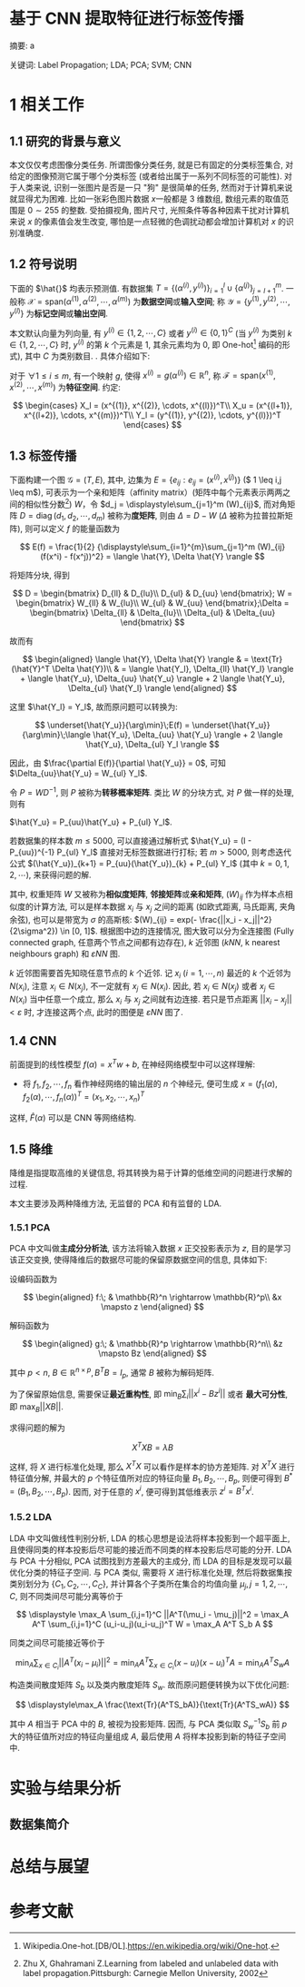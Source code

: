 [^1]: Wikipedia.One-hot.[DB/OL].https://en.wikipedia.org/wiki/One-hot.

[^2]: 朱文涛, 袁勇.Python计算机视觉编程[M].北京：人民邮电出版社，2014.7:152-154.

[^3]: Zhu X, Ghahramani Z.Learning from labeled and unlabeled data with label propagation.Pittsburgh: Carnegie Mellon University, 2002

[^4]: Chapelle O, Scholkopf B.Semi-Supervised Learning.MA: MIT Press, 2006

[^5]: Zhou D, Bousquet O, Lal T N, et al. Learning with Local and Global Consistency[C]. neural information processing systems, 2004: 321-328.

[^6]: 匡继昌.实分析与泛函分析[M].北京:高等教育出版社.2002.8.

[^7]: 概半图模型：原理与技术 / (美国) Kollcr D., (以) Friedman N. 著, 王飞跃, 韩素青译. 北京: 清华大学出版社, 2015.

# 基于 CNN 提取特征进行标签传播

摘要: a

关键词: Label Propagation; LDA; PCA; SVM; CNN

# 1 相关工作

## 1.1 研究的背景与意义

本文仅仅考虑图像分类任务. 所谓图像分类任务, 就是已有固定的分类标签集合, 对给定的图像预测它属于哪个分类标签 (或者给出属于一系列不同标签的可能性). 对于人类来说, 识别一张图片是否是一只 "狗" 是很简单的任务, 然而对于计算机来说就显得尤为困难. 比如一张彩色图片数据 $x$一般都是 $3$ 维数组, 数组元素的取值范围是 $0 \sim 255$ 的整数. 受拍摄视角, 图片尺寸, 光照条件等各种因素干扰对计算机来说 $x$ 的像素值会发生改变, 哪怕是一点轻微的色调扰动都会增加计算机对 $x$ 的识别准确度.

## 1.2 符号说明

下面的 $\hat{}$ 均表示预测值. 有数据集 $T = \{(\alpha^{(i)},y^{(i)})\}_{i=1}^l \cup \{\alpha^{(j)}\}_{j=l+1}^m$. 一般称 $\mathcal{X} = \text{span}(\alpha^{(1)}, \alpha^{(2)}, \cdots, \alpha^{(m)})$ 为**数据空间**或**输入空间**; 称 $\mathcal{Y} = \{y^{(1)},y^{(2)},\cdots, y^{(l)}\}$ 为**标记空间**或**输出空间**.

本文默认向量为列向量, 有 $y^{(i)} \in \{1, 2, \cdots, C\}$ 或者 $y^{(i)} \in {\{0,1\}}^C$ (当 $y^{(i)}$ 为类别 $k \in \{1, 2, \cdots, C\}$ 时, $y^{(i)}$ 的第 $k$ 个元素是 $1$, 其余元素均为 $0$, 即 One-hot[^1] 编码的形式), 其中 $C$ 为类别数目.
. 具体介绍如下:

对于 $∀ 1 \leq i \leq m,$ 有一个映射 $g$, 使得 $x^{(i)} = g(\alpha^{(i)}) \in \mathbb{R}^n$, 称 $\mathcal{F} = \text{span}(x^{(1)},x^{(2)},\cdots,x^{(m)})$ 为**特征空间**. 约定:

$$
\begin{cases}
X_l = (x^{(1)}, x^{(2)}, \cdots, x^{(l)})^T\\
X_u = (x^{(l+1)}, x^{(l+2)}, \cdots, x^{(m)})^T\\
Y_l = (y^{(1)}, y^{(2)}, \cdots, y^{(l)})^T
\end{cases}
$$

## 1.3 标签传播

下面构建一个图 ${\mathcal{G}} = (T, E)$, 其中, 边集为 $E = \{e_{ij}: e_{ij} = (x^{(i)},x^{(j)})\}$ ($ 1 \leq i,j \leq m$), 可表示为一个亲和矩阵（affinity matrix）(矩阵中每个元素表示两两之间的相似性分数[^3]) $W$，令 $d_j = \displaystyle\sum_{j=1}^m (W)_{ij}$, 而对角矩阵 $D = \operatorname{diag}(d_1, d_2, \cdots, d_m)$ 被称为**度矩阵**, 则由 $\Delta = D- W$ ($\Delta$ 被称为拉普拉斯矩阵), 则可以定义 $f$ 的能量函数为

$$
    E(f) = \frac{1}{2} {\displaystyle\sum_{i=1}^{m}\sum_{j=1}^m (W)_{ij} (f(x^i) - f(x^j))^2}
= \langle \hat{Y}, \Delta \hat{Y} \rangle
$$

将矩阵分块, 得到

$$
D = \begin{bmatrix}
    D_{ll} & D_{lu}\\
    D_{ul} & D_{uu}
\end{bmatrix};
W = \begin{bmatrix}
    W_{ll} & W_{lu}\\
    W_{ul} & W_{uu}
\end{bmatrix};\Delta = \begin{bmatrix}
    \Delta_{ll} & \Delta_{lu}\\
    \Delta_{ul} & \Delta_{uu}
\end{bmatrix}
$$

故而有

$$
\begin{aligned}
\langle \hat{Y}, \Delta \hat{Y} \rangle
& = \text{Tr}(\hat{Y}^T \Delta \hat{Y})\\
& = \langle \hat{Y_l}, \Delta_{ll} \hat{Y_l} \rangle + \langle \hat{Y_u}, \Delta_{uu} \hat{Y_u} \rangle + 2 \langle \hat{Y_u}, \Delta_{ul} \hat{Y_l} \rangle
\end{aligned}
$$

这里 $\hat{Y_l} = Y_l$, 故而原问题可以转换为:

$$
\underset{\hat{Y_u}}{\arg\min}\;E(f) = \underset{\hat{Y_u}}{\arg\min}\;\langle \hat{Y_u}, \Delta_{uu} \hat{Y_u} \rangle + 2 \langle \hat{Y_u}, \Delta_{ul} Y_l \rangle
$$

因此，由 $\frac{\partial E(f)}{\partial \hat{Y_u}} = 0$, 可知 $\Delta_{uu}\hat{Y_u} = W_{ul} Y_l$.

令 $P = WD^{-1}$, 则 $P$ 被称为**转移概率矩阵**. 类比 $W$ 的分块方式, 对 $P$ 做一样的处理, 则有

 $\hat{Y_u} = P_{uu}\hat{Y_u} + P_{ul} Y_l$.

 若数据集的样本数 $m \leq 5000$, 可以直接通过解析式 $\hat{Y_u} = (I - P_{uu})^{-1} P_{ul} Y_l$ 直接对无标签数据进行打标; 若 $m > 5000$, 则考虑迭代公式 $(\hat{Y_u})_{k+1} = P_{uu}(\hat{Y_u})_{k} + P_{ul} Y_l$ (其中 $k=0,1,2,\cdots$), 来获得问题的解.

其中, 权重矩阵 $W$ 又被称为**相似度矩阵**, **邻接矩阵**或**亲和矩阵**, $(W)_{ij}$ 作为样本点相似度的计算方法, 可以是样本数据 $x_i$ 与 $x_j$ 之间的距离 (如欧式距离, 马氏距离, 夹角余弦), 也可以是带宽为 $\sigma$ 的高斯核: $(W)_{ij} = exp(- \frac{||x_i - x_j||^2}{2\sigma^2}) \in [0, 1]$. 根据图中边的连接情况, 图大致可以分为全连接图 (Fully connected graph, 任意两个节点之间都有边存在), $k$ 近邻图 ($kNN$, k nearest neighbours graph) 和 $\varepsilon NN$ 图.

$k$ 近邻图需要首先知晓任意节点的 $k$ 个近邻. 记 $x_i$ $(i=1, \cdots, n)$ 最近的 $k$ 个近邻为 $N(x_i)$, 注意 $x_i \in N(x_j)$, 不一定就有 $x_j \in N(x_i)$. 因此, 若 $x_i \in N(x_j)$ 或者 $x_j \in N(x_i)$ 当中任意一个成立, 那么 $x_i$ 与 $x_j$ 之间就有边连接. 若只是节点距离 $||x_i - x_j|| < \varepsilon$ 时, 才连接这两个点, 此时的图便是 $\varepsilon NN$ 图了.

## 1.4 CNN

前面提到的线性模型 $f(\alpha) = x^Tw + b$, 在神经网络模型中可以这样理解:

- 将 $f_1, f_2, \cdots, f_n$ 看作神经网络的输出层的 $n$ 个神经元, 便可生成 $x = (f_1(\alpha), f_2(\alpha), \cdots, f_n(\alpha))^T = (x_1,x_2,\cdots,x_n)^T$

这样, $\hat{F}(\alpha)$ 可以是 CNN 等网络结构.

## 1.5 降维

降维是指提取高维的关键信息, 将其转换为易于计算的低维空间的问题进行求解的过程.

本文主要涉及两种降维方法, 无监督的 PCA 和有监督的 LDA.

### 1.5.1 PCA

PCA 中文叫做**主成分分析法**, 该方法将输入数据 $x$ 正交投影表示为 $z$, 目的是学习该正交变换, 使得降维后的数据尽可能的保留原数据空间的信息, 具体如下:

设编码函数为

$$
\begin{aligned}
f:\; & \mathbb{R}^n \rightarrow \mathbb{R}^p\\
&x \mapsto z
\end{aligned}
$$

解码函数为

$$
\begin{aligned}
g:\; & \mathbb{R}^p \rightarrow \mathbb{R}^n\\
&z \mapsto Bz
\end{aligned}
$$

其中 $p<n$, $B \in \mathbb{R}^{n \times p}, B^TB = I_p$, 通常 $B$ 被称为解码矩阵.

为了保留原始信息, 需要保证**最近重构性**, 即 $\displaystyle\min_B\sum_i ||x^i - Bz^i||$ 或者 **最大可分性**, 即 $\displaystyle\max_B ||XB||$.

求得问题的解为

$$
X^TXB = \lambda B
$$

这样, 将 $X$ 进行标准化处理, 那么 $X^TX$ 可以看作是样本的协方差矩阵. 对 $X^TX$ 进行特征值分解, 并最大的 $p$ 个特征值所对应的特征向量 $B_1,B_2,\cdots,B_p$, 则便可得到 $B^* = (B_1,B_2,\cdots,B_p)$. 因而, 对于任意的 $x^i$, 便可得到其低维表示 $z^i = B^Tx^i$.

### 1.5.2 LDA

LDA 中文叫做线性判别分析, LDA 的核心思想是设法将样本投影到一个超平面上, 且使得同类的样本投影后尽可能的接近而不同类的样本投影后尽可能的分开. LDA 与 PCA 十分相似, PCA 试图找到方差最大的主成分, 而 LDA 的目标是发现可以最优化分类的特征子空间. 与 PCA 类似, 需要将 $X$ 进行标准化处理, 然后将数据集按类别划分为 $\{C_1,C_2, \cdots, C_C\}$, 并计算各个子类所在集合的均值向量 $\mu_j, j= 1,2,\cdots, C$, 则不同类间尽可能分离等价于

$$
\displaystyle \max_A \sum_{i,j=1}^C ||A^T(\mu_i - \mu_j)||^2 =  \max_A A^T \sum_{i,j=1}^C (u_i-u_j)(u_i-u_j)^T W = \max_A A^T S_b A
$$

同类之间尽可能接近等价于

$$
\displaystyle \min_A \sum_{x \in C_i} ||A^T(x_i - \mu_i)||^2 = \min_A A^T \sum_{x \in C_i} (x-u_i)(x-u_i)^T A = \min_A A^T S_w A
$$

构造类间散度矩阵 $S_b$ 以及类内散度矩阵 $S_w$. 故而原问题便转换为以下优化问题:

$$
\displaystyle\max_A \frac{\text{Tr}(A^TS_bA)}{\text{Tr}(A^TS_wA)}
$$

其中 $A$ 相当于 PCA 中的 $B$, 被视为投影矩阵. 因而, 与 PCA 类似取 $S_w^{-1}S_b$ 前 $p$ 大的特征值所对应的特征向量组成 $A$, 最后使用 $A$ 将样本投影到新的特征子空间中.

# 实验与结果分析

## 数据集简介


# 总结与展望

# 参考文献

